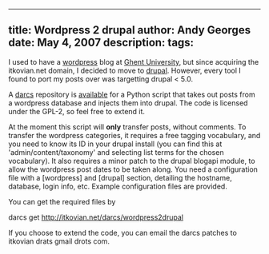 -----
title:  Wordpress 2 drupal
author: Andy Georges
date: May 4, 2007
description: 
tags: 
-----







I used to have a [wordpress](http://wordpress.org/) blog at [Ghent
University](http://ugent.be/), but since acquiring the itkovian.net
domain, I decided to move to [drupal](http://drupal.org/). However,
every tool I found to port my posts over was targetting drupal < 5.0.


A [darcs](http://darcs.org/) repository is
[available](http://itkovian.net/darcs/wordpress2drupal) for a Python
script that takes out posts from a wordpress database and injects them
into drupal. The code is licensed under the GPL-2, so feel free to
extend it.


At the moment this script will **only** transfer posts, without
comments. To transfer the wordpress categories, it requires a free
tagging vocabulary, and you need to know its ID in your drupal install
(you can find this at 'admin/content/taxonomy' and selecting list terms
for the chosen vocabulary). It also requires a minor patch to the drupal
blogapi module, to allow the wordpress post dates to be taken along. You
need a configuration file with a [wordpress] and [drupal] section,
detailing the hostname, database, login info, etc. Example configuration
files are provided.


You can get the required files by


darcs get http://itkovian.net/darcs/wordpress2drupal


If you choose to extend the code, you can email the darcs patches to
itkovian drats gmail drots com.




